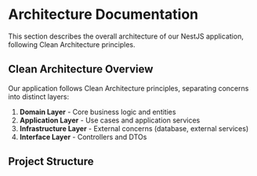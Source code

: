 # Architecture Documentation

This section describes the overall architecture of our NestJS application, following Clean Architecture principles.

## Clean Architecture Overview

Our application follows Clean Architecture principles, separating concerns into distinct layers:

1. **Domain Layer** - Core business logic and entities
2. **Application Layer** - Use cases and application services
3. **Infrastructure Layer** - External concerns (database, external services)
4. **Interface Layer** - Controllers and DTOs

## Project Structure

